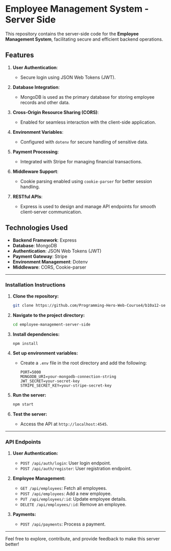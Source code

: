 # Employee Management System - Server Side

This repository contains the server-side code for the **Employee Management System**, facilitating secure and efficient backend operations.

## Features
1. **User Authentication**:
   - Secure login using JSON Web Tokens (JWT).

2. **Database Integration**:
   - MongoDB is used as the primary database for storing employee records and other data.

3. **Cross-Origin Resource Sharing (CORS)**:
   - Enabled for seamless interaction with the client-side application.

4. **Environment Variables**:
   - Configured with `dotenv` for secure handling of sensitive data.

5. **Payment Processing**:
   - Integrated with Stripe for managing financial transactions.

6. **Middleware Support**:
   - Cookie parsing enabled using `cookie-parser` for better session handling.

7. **RESTful APIs**:
   - Express is used to design and manage API endpoints for smooth client-server communication.

## Technologies Used
- **Backend Framework**: Express
- **Database**: MongoDB
- **Authentication**: JSON Web Tokens (JWT)
- **Payment Gateway**: Stripe
- **Environment Management**: Dotenv
- **Middleware**: CORS, Cookie-parser

---

### Installation Instructions

1. **Clone the repository:**
   ```bash
   git clone https://github.com/Programming-Hero-Web-Course4/b10a12-server-side-abdullah107189.git
   ```

2. **Navigate to the project directory:**
   ```bash
   cd employee-management-server-side
   ```

3. **Install dependencies:**
   ```bash
   npm install
   ```

4. **Set up environment variables:**
   - Create a `.env` file in the root directory and add the following:
     ```env
     PORT=5000
     MONGODB_URI=your-mongodb-connection-string
     JWT_SECRET=your-secret-key
     STRIPE_SECRET_KEY=your-stripe-secret-key
     ```

5. **Run the server:**
   ```bash
   npm start
   ```

6. **Test the server:**
   - Access the API at `http://localhost:4545`.

---

### API Endpoints

1. **User Authentication:**
   - `POST /api/auth/login`: User login endpoint.
   - `POST /api/auth/register`: User registration endpoint.

2. **Employee Management:**
   - `GET /api/employees`: Fetch all employees.
   - `POST /api/employees`: Add a new employee.
   - `PUT /api/employees/:id`: Update employee details.
   - `DELETE /api/employees/:id`: Remove an employee.

3. **Payments:**
   - `POST /api/payments`: Process a payment.

---

Feel free to explore, contribute, and provide feedback to make this server better!
